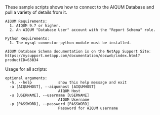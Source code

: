 These sample scripts shows how to connect to the AIQUM Database and pull 
a variety of details from it.

```
AIQUM Requirements:
  1. AIQUM 9.7 or higher.
  2. An AIQUM "Database User" account with the "Report Schema" role.

Python Requirements:
  1. The mysql-connector-python module must be installed.

AIQUM Database Schema documentation is on the NetApp Support Site:
https://mysupport.netapp.com/documentation/docweb/index.html?productID=63834
```

Usage for all scripts:

```
optional arguments:
  -h, --help            show this help message and exit
  -a [AIQUMHOST], --aiqumhost [AIQUMHOST]
                        AIQUM Host
  -u [USERNAME], --username [USERNAME]
                        AIQUM Username
  -p [PASSWORD], --password [PASSWORD]
                        Password for AIQUM username
```
